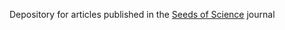 Depository for articles published in the [Seeds of Science](https://www.theseedsofscience.org) journal
